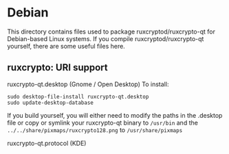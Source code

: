
Debian
====================
This directory contains files used to package ruxcryptod/ruxcrypto-qt
for Debian-based Linux systems. If you compile ruxcryptod/ruxcrypto-qt yourself, there are some useful files here.

## ruxcrypto: URI support ##


ruxcrypto-qt.desktop  (Gnome / Open Desktop)
To install:

	sudo desktop-file-install ruxcrypto-qt.desktop
	sudo update-desktop-database

If you build yourself, you will either need to modify the paths in
the .desktop file or copy or symlink your ruxcrypto-qt binary to `/usr/bin`
and the `../../share/pixmaps/ruxcrypto128.png` to `/usr/share/pixmaps`

ruxcrypto-qt.protocol (KDE)

